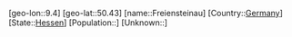 ﻿---
location: [50.43,9.4]
type: City
tags:
- geo/City


SpocWebEntityId: 30255
isDeleted: false
confidential: public

---
[geo-lon::9.4]
[geo-lat::50.43]
[name::Freiensteinau]
[Country::[Germany](geo/Continent/Europe/Germany.md)]
[State::[Hessen](geo/Continent/Europe/Germany/Hessen.md)]
[Population::]
[Unknown::]

